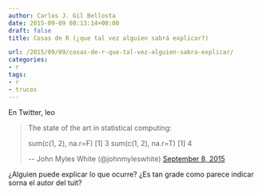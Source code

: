 ```yaml
---
author: Carlos J. Gil Bellosta
date: 2015-09-09 08:13:14+00:00
draft: false
title: Cosas de R (¿que tal vez alguien sabrá explicar?)

url: /2015/09/09/cosas-de-r-que-tal-vez-alguien-sabra-explicar/
categories:
- r
tags:
- r
- trucos
---
```


En Twitter, leo

>The state of the art in statistical computing:
>
> sum(c(1, 2), na.r=F)
[1] 3
> sum(c(1, 2), na.r=T)
[1] 4
>
> -- John Myles White (@johnmyleswhite) [September 8, 2015](https://twitter.com/johnmyleswhite/status/641311405296230400)

¿Alguien puede explicar lo que ocurre? ¿Es tan grade como parece indicar sorna el autor del tuit?
